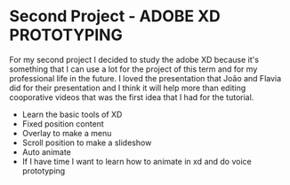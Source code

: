 # Second Project - ADOBE XD PROTOTYPING

For my second project I decided to study the adobe XD because it's something that I can use a lot for the project of this term and for my professional life in the future. I loved the presentation that João and Flavia did for their presentation and I think it will help more than editing cooporative videos that was the first idea that I had for the tutorial.

* Learn the basic tools of XD
* Fixed position content
* Overlay to make a menu
* Scroll position to make a slideshow
* Auto animate
* If I have time I want to learn how to animate in xd and do voice prototyping

